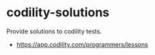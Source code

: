 # codility-solutions
Provide solutions to codility tests. 
* https://app.codility.com/programmers/lessons
